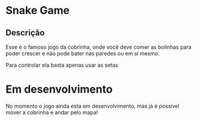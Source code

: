 # Snake Game

## Descrição
Esse é o famoso jogo da cobrinha, onde você deve comer as bolinhas para poder crescer e não pode bater nas paredes
ou em sí mesmo.</br>

Para controlar ela basta apenas usar as setas</br>


# Em desenvolvimento
No momento o jogo ainda esta em desenvolvimento, mas já é possivel mover a cobrinha e andar pelo mapa!
